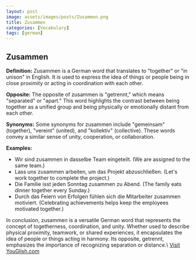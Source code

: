 ```yaml
---
layout: post
image: assets/images/posts/Zusammen.png
title: Zusammen
categories: [Vocabulary]
tags: [german]
---
```

## Zusammen

**Definition:** Zusammen is a German word that translates to "together" or "in unison" in English. It is used to express the idea of things or people being in close proximity or acting in coordination with each other.

**Opposite:** The opposite of zusammen is "getrennt," which means "separated" or "apart." This word highlights the contrast between being together as a unified group and being physically or emotionally distant from each other.

**Synonyms:** Some synonyms for zusammen include "gemeinsam" (together), "vereint" (united), and "kollektiv" (collective). These words convey a similar sense of unity, cooperation, or collaboration.

**Examples:**
- Wir sind zusammen in dasselbe Team eingeteilt. (We are assigned to the same team.)
- Lass uns zusammen arbeiten, um das Projekt abzuschließen. (Let's work together to complete the project.)
- Die Familie isst jeden Sonntag zusammen zu Abend. (The family eats dinner together every Sunday.)
- Durch das Feiern von Erfolgen fühlen sich die Mitarbeiter zusammen motiviert. (Celebrating achievements helps keep the employees motivated together.)

In conclusion, zusammen is a versatile German word that represents the concept of togetherness, coordination, and unity. Whether used to describe physical proximity, teamwork, or shared experiences, it encapsulates the idea of people or things acting in harmony. Its opposite, getrennt, emphasizes the importance of recognizing separation or distance.\ <a id="yg-widget-0" class="youglish-widget" data-query="Zusammen" data-lang="german" data-components="8412" data-auto-start="0" data-bkg-color="theme_light" data-title="How%20to%20pronounce%20Zusammen%20in%20German"  rel="nofollow" href="https://youglish.com">Visit YouGlish.com</a><script async src="https://youglish.com/public/emb/widget.js" charset="utf-8"></script>
